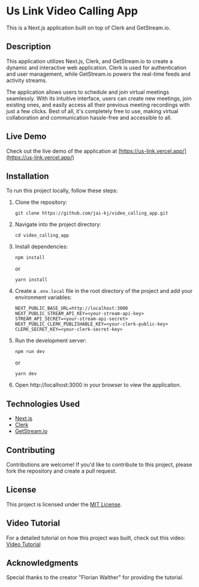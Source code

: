 # Us Link Video Calling App

This is a Next.js application built on top of Clerk and GetStream.io.

## Description

This application utilizes Next.js, Clerk, and GetStream.io to create a dynamic and interactive web application. Clerk is used for authentication and user management, while GetStream.io powers the real-time feeds and activity streams.

The application allows users to schedule and join virtual meetings seamlessly. With its intuitive interface, users can create new meetings, join existing ones, and easily access all their previous meeting recordings with just a few clicks. Best of all, it's completely free to use, making virtual collaboration and communication hassle-free and accessible to all.

## Live Demo

Check out the live demo of the application at [https://us-link.vercel.app/](https://us-link.vercel.app/)

## Installation

To run this project locally, follow these steps:

1.  Clone the repository:

    ```
    git clone https://github.com/jai-kj/video_calling_app.git
    ```

2.  Navigate into the project directory:

    ```
    cd video_calling_app
    ```

3.  Install dependencies:

    ```
    npm install
    ```

    or

    ```
    yarn install
    ```

4.  Create a `.env.local` file in the root directory of the project and add your environment variables:

    ```
    NEXT_PUBLIC_BASE_URL=http://localhost:3000
    NEXT_PUBLIC_STREAM_API_KEY=<your-stream-api-key>
    STREAM_API_SECRET=<your-stream-api-secret>
    NEXT_PUBLIC_CLERK_PUBLISHABLE_KEY=<your-clerk-public-key>
    CLERK_SECRET_KEY=<your-clerk-secret-key>
    ```

5.  Run the development server:

    ```
    npm run dev
    ```

    or

    ```
    yarn dev
    ```

6.  Open http://localhost:3000 in your browser to view the application.

## Technologies Used

- [Next.js](https://nextjs.org/)
- [Clerk](https://clerk.dev/)
- [GetStream.io](https://getstream.io/)

## Contributing

Contributions are welcome! If you'd like to contribute to this project, please fork the repository and create a pull request.

## License

This project is licensed under the [MIT License](LICENSE).

## Video Tutorial

For a detailed tutorial on how this project was built, check out this video: [Video Tutorial](https://www.youtube.com/watch?v=BL1ixDaanY8)

## Acknowledgments

Special thanks to the creator "Florian Walther" for providing the tutorial.
